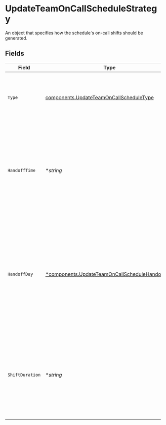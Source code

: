 # UpdateTeamOnCallScheduleStrategy

An object that specifies how the schedule's on-call shifts should be generated.


## Fields

| Field                                                                                                                                                                         | Type                                                                                                                                                                          | Required                                                                                                                                                                      | Description                                                                                                                                                                   |
| ----------------------------------------------------------------------------------------------------------------------------------------------------------------------------- | ----------------------------------------------------------------------------------------------------------------------------------------------------------------------------- | ----------------------------------------------------------------------------------------------------------------------------------------------------------------------------- | ----------------------------------------------------------------------------------------------------------------------------------------------------------------------------- |
| `Type`                                                                                                                                                                        | [components.UpdateTeamOnCallScheduleType](../../models/components/updateteamoncallscheduletype.md)                                                                            | :heavy_check_mark:                                                                                                                                                            | The type of strategy. Must be one of "daily", "weekly", or "custom".                                                                                                          |
| `HandoffTime`                                                                                                                                                                 | **string*                                                                                                                                                                     | :heavy_minus_sign:                                                                                                                                                            | An ISO8601 time string specifying when on-call shifts should hand off. This value is only used if the strategy type is "daily" or "weekly".                                   |
| `HandoffDay`                                                                                                                                                                  | [*components.UpdateTeamOnCallScheduleHandoffDay](../../models/components/updateteamoncallschedulehandoffday.md)                                                               | :heavy_minus_sign:                                                                                                                                                            | The day of the week on which on-call shifts should hand off, as its long-form name (e.g. "monday", "tuesday", etc). This value is only used if the strategy type is "weekly". |
| `ShiftDuration`                                                                                                                                                               | **string*                                                                                                                                                                     | :heavy_minus_sign:                                                                                                                                                            | An ISO8601 duration string specifying how long each shift should last. This value is only used if the strategy type is "custom".                                              |